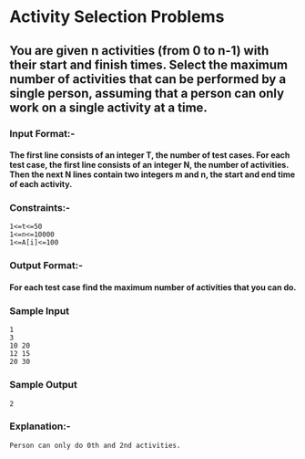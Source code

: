# Activity Selection Problems

## You are given n activities (from 0 to n-1) with their start and finish times. Select the maximum number of activities that can be performed by a single person, assuming that a person can only work on a single activity at a time.

### Input Format:-
#### The first line consists of an integer T, the number of test cases. For each test case, the first line consists of an integer N, the number of activities. Then the next N lines contain two integers m and n, the start and end time of each activity.

### Constraints:-
```
1<=t<=50
1<=n<=10000
1<=A[i]<=100
```

### Output Format:-
#### For each test case find the maximum number of activities that you can do.

### Sample Input
```
1 
3
10 20
12 15
20 30
```

### Sample Output
```
2
```
### Explanation:-
```
Person can only do 0th and 2nd activities.
```
